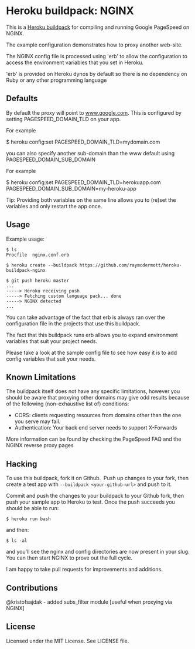 Heroku buildpack: NGINX
=========================

This is a [Heroku buildpack](http://devcenter.heroku.com/articles/buildpack) for compiling and running Google PageSpeed on NGINX.

The example configuration demonstrates how to proxy another web-site.

The NGINX config file is processed using 'erb' to allow the configuration to access the environment variables that you set in Heroku.

'erb' is provided on Heroku dynos by default so there is no dependency on Ruby or any other programming language

Defaults
--------

By default the proxy will point to www.google.com. This is configured by setting PAGESPEED_DOMAIN_TLD on your app.

For example

 $ heroku config:set PAGESPEED_DOMAIN_TLD=mydomain.com

you can also specify another sub-domain than the www default using PAGESPEED_DOMAIN_SUB_DOMAIN

For example

 $ heroku config:set PAGESPEED_DOMAIN_TLD=herokuapp.com PAGESPEED_DOMAIN_SUB_DOMAIN=my-heroku-app
 
Tip: Providing both variables on the same line allows you to (re)set the variables and only restart the app once.

Usage
-----

Example usage:

    $ ls
    Procfile  nginx.conf.erb

    $ heroku create --buildpack https://github.com/raymcdermott/heroku-buildpack-nginx

    $ git push heroku master
    ...
    -----> Heroku receiving push
    -----> Fetching custom language pack... done
    -----> NGINX detected
    ...

You can take advantage of the fact that erb is always ran over the configuration file in the projects that use this buildpack. 

The fact that this buildpack runs erb allows you to expand environment variables that suit your project needs. 

Please take a look at the sample config file to see how easy it is to add config variables that suit your needs.

Known Limitations
-----------------

The buildpack itself does not have any specific limitations, however you should be aware that proxying other domains may give odd results because of the following (non-exhaustive list of) conditions:

- CORS: clients requesting resources from domains other than the one you serve may fail.
- Authentication: Your back end server needs to support X-Forwards

More information can be found by checking the PageSpeed FAQ and the NGINX reverse proxy pages

Hacking
-------

To use this buildpack, fork it on Github.  Push up changes to your fork, then create a test app with `--buildpack <your-github-url>` and push to it.

Commit and push the changes to your buildpack to your Github fork, then push your sample app to Heroku to test. Once the push succeeds you should be able to run:

    $ heroku run bash

and then:

    $ ls -al

and you'll see the nginx and config directories are now present in your slug. You can then start NGINX to prove out the full cycle.

I am happy to take pull requests for improvements and additions.

Contributions
-------------

@kristofsajdak - added subs_filter module [useful when proxying via NGINX]

License
-------

Licensed under the MIT License. See LICENSE file.
